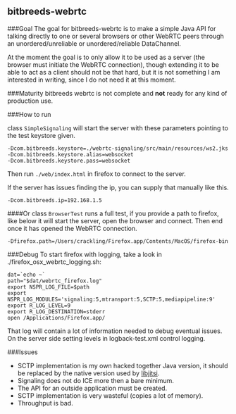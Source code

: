 bitbreeds-webrtc
----------------

###Goal
The goal for bitbreeds-webrtc is to make a simple Java API for
talking directly to one or several browsers or
other WebRTC peers through an unordered/unreliable or 
unordered/reliable DataChannel.

At the moment the goal is to only allow it to be used as a server
(the browser must initiate the WebRTC connection), though extending
it to be able to act as a client should not be that hard, but 
it is not something I am interested in writing, since I do not need it at this moment.

###Maturity
bitbreeds webrtc is not complete and __not__ ready for
any kind of production use.


###How to run

class `SimpleSignaling` will start the server with these parameters pointing to the 
test keystore given.

```
-Dcom.bitbreeds.keystore=./webrtc-signaling/src/main/resources/ws2.jks 
-Dcom.bitbreeds.keystore.alias=websocket 
-Dcom.bitbreeds.keystore.pass=websocket
```
Then run `./web/index.html` in firefox to connect to the server.

If the server has issues finding the ip, you can supply that
manually like this.

```
-Dcom.bitbreeds.ip=192.168.1.5
```

####Or
class `BrowserTest` runs a full test, if you provide a path to firefox,
like below it will start the server, open the browser and connect. Then end
once it has opened the WebRTC connection.
```
-Dfirefox.path=/Users/crackling/Firefox.app/Contents/MacOS/firefox-bin
```

###Debug
To start firefox with logging, take a look in ./firefox_osx_webrtc_logging.sh: 
```
dat=`echo ~`
path="$dat/webrtc_firefox.log"
export NSPR_LOG_FILE=$path
export NSPR_LOG_MODULES='signaling:5,mtransport:5,SCTP:5,mediapipeline:9'
export R_LOG_LEVEL=9
export R_LOG_DESTINATION=stderr
open /Applications/Firefox.app/
```
That log will contain a lot of information needed to debug eventual issues.
On the server side setting levels in logback-test.xml control logging.

###Issues
* SCTP implementation is my own hacked together Java version, 
it should be replaced by the native version used by [libjitsi](https://github.com/jitsi/libjitsi).
* Signaling does not do ICE more then a bare minimum.
* The API for an outside application must be created.
* SCTP implementation is very wasteful (copies a lot of memory).
* Throughput is bad.

